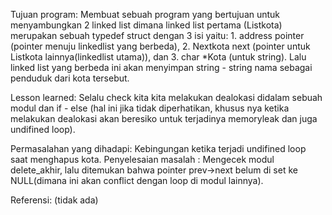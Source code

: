 Tujuan program: Membuat sebuah program yang bertujuan untuk menyambungkan 2 linked list dimana linked list pertama (Listkota)
merupakan sebuah typedef struct dengan 3 isi yaitu: 1. address pointer (pointer menuju linkedlist yang berbeda), 2. Nextkota next
(pointer untuk Listkota lainnya(linkedlist utama)), dan 3. char *Kota (untuk string). Lalu linked list yang berbeda ini akan menyimpan
string - string nama sebagai penduduk dari kota tersebut.

Lesson learned: Selalu check kita kita melakukan dealokasi didalam sebuah modul dan if - else (hal ini jika tidak diperhatikan, khusus
nya ketika melakukan dealokasi akan beresiko untuk terjadinya memoryleak dan juga undifined loop).

Permasalahan yang dihadapi: Kebingungan ketika terjadi undifined loop saat menghapus kota.
Penyelesaian masalah : Mengecek modul delete_akhir, lalu ditemukan bahwa pointer prev->next belum di set ke NULL(dimana ini akan conflict
dengan loop di modul lainnya).

Referensi: (tidak ada)
